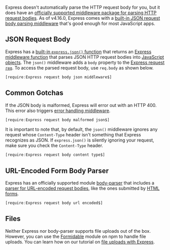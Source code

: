 Express doesn't automatically parse the HTTP request body for you,
but it does have an [officially supported middleware package for parsing HTTP request bodies](https://expressjs.com/en/resources/middleware/body-parser.html). As of v4.16.0, Express comes with a [built-in JSON request body parsing middleware](http://expressjs.com/en/4x/api.html#express.json) that's good enough for most JavaScript apps.

JSON Request Body
-----------------

Express has a [built-in `express.json()` function](http://expressjs.com/en/4x/api.html#express.json) that returns an [Express middleware function](/tutorials/express/middleware) that parses JSON HTTP request bodies into
[JavaScript objects](/tutorials/fundamentals/pojo). The `json()` middleware
adds a `body` property to the [Express request `req`](/tutorials/express/req).
To access the parsed request body, use `req.body` as shown below.

```javascript
[require:Express request body json middleware$]
```

Common Gotchas
--------------

If the JSON body is malformed, Express will error out with an HTTP 400. This
error also triggers [error handling middleware](/tutorials/express/error-handling).

```javascript
[require:Express request body malformed json$]
```

It is important to note that, by default, the `json()` middleware ignores
any request whose `Content-Type` header isn't something that Express
recognizes as JSON. If `express.json()` is silently ignoring your request,
make sure you check the `Content-Type` header.

```javascript
[require:Express request body content type$]
```

URL-Encoded Form Body Parser
----------------------------

Express has an officially supported module [body-parser](https://www.npmjs.com/package/body-parser) that includes a
[parser for URL-encoded request bodies](https://expressjs.com/en/resources/middleware/body-parser.html#bodyparserurlencodedoptions), like the ones submitted by [HTML forms](https://developer.mozilla.org/en-US/docs/Learn/HTML/Forms/Your_first_HTML_form).

```javascript
[require:Express request body url encoded$]
```

Files
-----

Neither Express nor body-parser supports file uploads out of the box.
However, you can use the [Formidable](https://www.npmjs.com/package/formidable) module on npm to handle file uploads. You can learn how
on our tutorial on [file uploads with Express](/tutorials/express/file-upload).